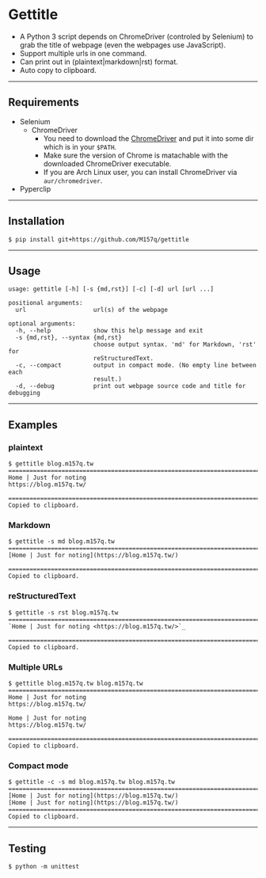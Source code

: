 # Gettitle  
  
+ A Python 3 script depends on ChromeDriver (controled by Selenium) to grab the title of webpage (even the webpages use JavaScript).  
+ Support multiple urls in one command.  
+ Can print out in (plaintext|markdown|rst) format.  
+ Auto copy to clipboard.  
  
---  
  
## Requirements  
  
+ Selenium  
    + ChromeDriver  
        + You need to download the [ChromeDriver](https://sites.google.com/a/chromium.org/chromedriver/downloads) and put it into some dir which is in your `$PATH`.  
        + Make sure the version of Chrome is matachable with the downloaded ChromeDriver executable.  
        + If you are Arch Linux user, you can install ChromeDriver via `aur/chromedriver`.  
+ Pyperclip  
  
---  
  
## Installation  
  
`$ pip install git+https://github.com/M157q/gettitle`  
  
---  
  
## Usage  
  
```  
usage: gettitle [-h] [-s {md,rst}] [-c] [-d] url [url ...]  
  
positional arguments:  
  url                   url(s) of the webpage  
  
optional arguments:  
  -h, --help            show this help message and exit  
  -s {md,rst}, --syntax {md,rst}  
                        choose output syntax. 'md' for Markdown, 'rst' for  
                        reStructuredText.  
  -c, --compact         output in compact mode. (No empty line between each  
                        result.)  
  -d, --debug           print out webpage source code and title for debugging  
```  
  
---  
  
## Examples  
  
### plaintext  
```  
$ gettitle blog.m157q.tw  
================================================================================  
Home | Just for noting  
https://blog.m157q.tw/  
  
================================================================================  
Copied to clipboard.  
```  
  
### Markdown  
```  
$ gettitle -s md blog.m157q.tw  
================================================================================  
[Home | Just for noting](https://blog.m157q.tw/)  
  
================================================================================  
Copied to clipboard.  
```  
  
### reStructuredText  
```  
$ gettitle -s rst blog.m157q.tw  
================================================================================  
`Home | Just for noting <https://blog.m157q.tw/>`_  
  
================================================================================  
Copied to clipboard.  
```  
  
### Multiple URLs  
```  
$ gettitle blog.m157q.tw blog.m157q.tw  
================================================================================  
Home | Just for noting  
https://blog.m157q.tw/  
  
Home | Just for noting  
https://blog.m157q.tw/  
  
================================================================================  
Copied to clipboard.  
```  
  
### Compact mode  
```  
$ gettitle -c -s md blog.m157q.tw blog.m157q.tw  
================================================================================  
[Home | Just for noting](https://blog.m157q.tw/)  
[Home | Just for noting](https://blog.m157q.tw/)  
================================================================================  
Copied to clipboard.  
```  
  
---  
  
## Testing  
  
`$ python -m unittest`  
